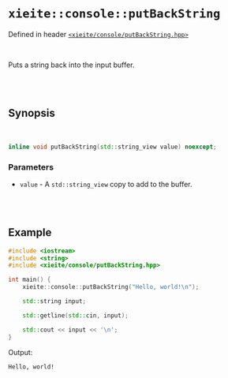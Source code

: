 # `xieite::console::putBackString`
Defined in header [`<xieite/console/putBackString.hpp>`](https://github.com/Eczbek/xieite/tree/main/include/xieite/console/putBackString.hpp)

<br/>

Puts a string back into the input buffer.

<br/><br/>

## Synopsis

<br/>

```cpp
inline void putBackString(std::string_view value) noexcept;
```
### Parameters
- `value` - A `std::string_view` copy to add to the buffer.

<br/><br/>

## Example
```cpp
#include <iostream>
#include <string>
#include <xieite/console/putBackString.hpp>

int main() {
	xieite::console::putBackString("Hello, world!\n");

	std::string input;

	std::getline(std::cin, input);

	std::cout << input << '\n';
}
```
Output:
```
Hello, world!
```
